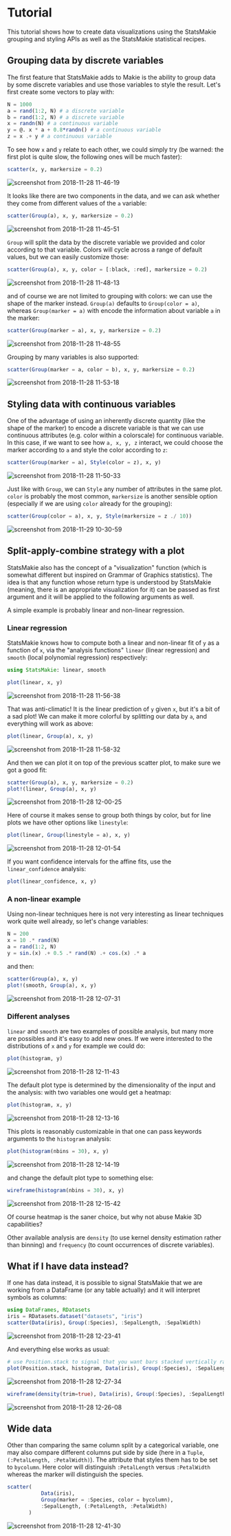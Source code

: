 # Tutorial

This tutorial shows how to create data visualizations using the StatsMakie grouping and styling APIs as well as the StatsMakie statistical recipes.

## Grouping data by discrete variables

The first feature that StatsMakie adds to Makie is the ability to group data by some discrete variables and use those variables to style the result. Let's first create some vectors to play with:

```julia
N = 1000
a = rand(1:2, N) # a discrete variable
b = rand(1:2, N) # a discrete variable
x = randn(N) # a continuous variable
y = @. x * a + 0.8*randn() # a continuous variable
z = x .+ y # a continuous variable
```

To see how `x` and `y` relate to each other, we could simply try (be warned: the first plot is quite slow, the following ones will be much faster):

```julia
scatter(x, y, markersize = 0.2)
```
![screenshot from 2018-11-28 11-46-19](https://user-images.githubusercontent.com/6333339/49149907-443b7980-f303-11e8-8836-96418f0f6b1f.png)

It looks like there are two components in the data, and we can ask whether they come from different values of the `a` variable:

```julia
scatter(Group(a), x, y, markersize = 0.2)
```

![screenshot from 2018-11-28 11-45-51](https://user-images.githubusercontent.com/6333339/49149908-469dd380-f303-11e8-9f88-b541b8a3f06c.png)

`Group` will split the data by the discrete variable we provided and color according to that variable. Colors will cycle across a range of default values, but we can easily customize those:

```julia
scatter(Group(a), x, y, color = [:black, :red], markersize = 0.2)
```

![screenshot from 2018-11-28 11-48-13](https://user-images.githubusercontent.com/6333339/49150007-8664bb00-f303-11e8-9c57-9e8af0fc401a.png)

and of course we are not limited to grouping with colors: we can use the shape of the marker instead. `Group(a)` defaults to `Group(color = a)`, whereas `Group(marker = a)` with encode the information about variable `a` in the marker:

```julia
scatter(Group(marker = a), x, y, markersize = 0.2)
```

![screenshot from 2018-11-28 11-48-55](https://user-images.githubusercontent.com/6333339/49150055-a2685c80-f303-11e8-908e-6487f968db8d.png)

Grouping by many variables is also supported:

```julia
scatter(Group(marker = a, color = b), x, y, markersize = 0.2)
```
![screenshot from 2018-11-28 11-53-18](https://user-images.githubusercontent.com/6333339/49150284-43571780-f304-11e8-9020-e976c1914efd.png)

## Styling data with continuous variables

One of the advantage of using an inherently discrete quantity (like the shape of the marker) to encode a discrete variable is that we can use continuous attributes (e.g. color within a colorscale) for continuous variable. In this case, if we want to see how `a, x, y, z` interact, we could choose the marker according to `a` and style the color according to `z`:

```julia
scatter(Group(marker = a), Style(color = z), x, y)
```

![screenshot from 2018-11-28 11-50-33](https://user-images.githubusercontent.com/6333339/49150115-dba0cc80-f303-11e8-83f2-093c48335a0d.png)

Just like with `Group`, we can `Style` any number of attributes in the same plot. `color` is probably the most common, `markersize` is another sensible option (especially if we are using `color` already for the grouping):

```julia
scatter(Group(color = a), x, y, Style(markersize = z ./ 10))
```

![screenshot from 2018-11-29 10-30-59](https://user-images.githubusercontent.com/6333339/49215980-e9b52280-f3c1-11e8-8f6d-8b0962f2ba99.png)

## Split-apply-combine strategy with a plot

StatsMakie also has the concept of a "visualization" function (which is somewhat different but inspired on Grammar of Graphics statistics). The idea is that any function whose return type is understood by StatsMakie (meaning, there is an appropriate visualization for it) can be passed as first argument and it will be applied to the following arguments as well.

A simple example is probably linear and non-linear regression.

### Linear regression

StatsMakie knows how to compute both a linear and non-linear fit of `y` as a function of `x`, via the "analysis functions" `linear` (linear regression) and `smooth` (local polynomial regression) respectively:

```julia
using StatsMakie: linear, smooth

plot(linear, x, y)
```

![screenshot from 2018-11-28 11-56-38](https://user-images.githubusercontent.com/6333339/49150406-b3fe3400-f304-11e8-84a0-8b402b66880c.png)

That was anti-climatic! It is the linear prediction of `y` given `x`, but it's a bit of a sad plot! We can make it more colorful by splitting our data by `a`, and everything will work as above:

```julia
plot(linear, Group(a), x, y)
```

![screenshot from 2018-11-28 11-58-32](https://user-images.githubusercontent.com/6333339/49150498-fc1d5680-f304-11e8-809e-19113c99e345.png)

And then we can plot it on top of the previous scatter plot, to make sure we got a good fit:

```julia
scatter(Group(a), x, y, markersize = 0.2)
plot!(linear, Group(a), x, y)
```

![screenshot from 2018-11-28 12-00-25](https://user-images.githubusercontent.com/6333339/49150576-38e94d80-f305-11e8-99e7-fedf0a2f114d.png)

Here of course it makes sense to group both things by color, but for line plots we have other options like `linestyle`:

```julia
plot(linear, Group(linestyle = a), x, y)
```

![screenshot from 2018-11-28 12-01-54](https://user-images.githubusercontent.com/6333339/49150640-6cc47300-f305-11e8-8db7-d8a97e84218e.png)


If you want confidence intervals for the affine fits, use the
`linear_confidence` analysis:

```julia
plot(linear_confidence, x, y)
```

### A non-linear example

Using non-linear techniques here is not very interesting as linear techniques work quite well already, so let's change variables:

```julia
N = 200
x = 10 .* rand(N)
a = rand(1:2, N)
y = sin.(x) .+ 0.5 .* rand(N) .+ cos.(x) .* a
```

and then:

```julia
scatter(Group(a), x, y)
plot!(smooth, Group(a), x, y)
```

![screenshot from 2018-11-28 12-07-31](https://user-images.githubusercontent.com/6333339/49150923-363b2800-f306-11e8-89d0-682aba6cb7b9.png)

### Different analyses

`linear` and `smooth` are two examples of possible analysis, but many more are possibles and it's easy to add new ones. If we were interested to the distributions of `x` and `y` for example we could do:

```julia
plot(histogram, y)
```
![screenshot from 2018-11-28 12-11-43](https://user-images.githubusercontent.com/6333339/49151084-cd07e480-f306-11e8-8399-6e0224ef3622.png)

The default plot type is determined by the dimensionality of the input and the analysis: with two variables one would get a heatmap:

```julia
plot(histogram, x, y)
```

![screenshot from 2018-11-28 12-13-16](https://user-images.githubusercontent.com/6333339/49151146-050f2780-f307-11e8-8a3d-99a4b9eb4349.png)

This plots is reasonably customizable in that one can pass keywords arguments to the `histogram` analysis:

```julia
plot(histogram(nbins = 30), x, y)
```

![screenshot from 2018-11-28 12-14-19](https://user-images.githubusercontent.com/6333339/49151196-2b34c780-f307-11e8-8a8f-a25fcc610b32.png)

and change the default plot type to something else:

```julia
wireframe(histogram(nbins = 30), x, y)
```

![screenshot from 2018-11-28 12-15-42](https://user-images.githubusercontent.com/6333339/49151258-5ae3cf80-f307-11e8-81a3-711b36a1deb0.png)

Of course heatmap is the saner choice, but why not abuse Makie 3D capabilities?

Other available analysis are `density` (to use kernel density estimation rather than binning) and `frequency` (to count occurrences of discrete variables).

## What if I have data instead?

If one has data instead, it is possible to signal StatsMakie that we are working from a DataFrame (or any table actually) and it will interpret symbols as columns:

```julia
using DataFrames, RDatasets
iris = RDatasets.dataset("datasets", "iris")
scatter(Data(iris), Group(:Species), :SepalLength, :SepalWidth)
```

![screenshot from 2018-11-28 12-23-41](https://user-images.githubusercontent.com/6333339/49151656-7b605980-f308-11e8-8bb1-d5e745929c9d.png)

And everything else works as usual:

```julia
# use Position.stack to signal that you want bars stacked vertically rather than superimposed
plot(Position.stack, histogram, Data(iris), Group(:Species), :SepalLength)
```

![screenshot from 2018-11-28 12-27-34](https://user-images.githubusercontent.com/6333339/49151854-05a8bd80-f309-11e8-9b9a-7dca7bf3cf6b.png)

```julia
wireframe(density(trim=true), Data(iris), Group(:Species), :SepalLength, :SepalWidth)
```

![screenshot from 2018-11-28 12-26-08](https://user-images.githubusercontent.com/6333339/49151783-d09c6b00-f308-11e8-8920-3bea731f28d8.png)

## Wide data

Other than comparing the same column split by a categorical variable, one may also compare different columns put side by side (here in a `Tuple`, `(:PetalLength, :PetalWidth)`). The attribute that styles them has to be set to `bycolumn`. Here color will distinguish `:PetalLength` versus `:PetalWidth` whereas the marker will distinguish the species.

```julia
scatter(
           Data(iris),
           Group(marker = :Species, color = bycolumn),
           :SepalLength, (:PetalLength, :PetalWidth)
       )
```

![screenshot from 2018-11-28 12-41-30](https://user-images.githubusercontent.com/6333339/49152507-f62a7400-f30a-11e8-876b-2df48e6d815a.png)
